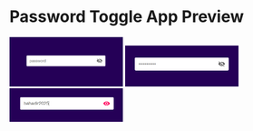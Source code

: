 # Password Toggle App Preview

<img src="images/Screenshot_1.png"  width="200">

<img src="images/Screenshot_2.png"  width="200">

<img src="images/Screenshot_3.png"  width="200">

